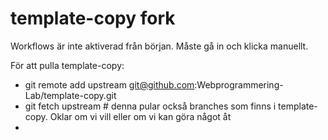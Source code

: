 # template-copy fork
Workflows är inte aktiverad från början. Måste gå in och klicka manuellt.

För att pulla template-copy:

- git remote add upstream git@github.com:Webprogrammering-Lab/template-copy.git
- git fetch upstream # denna pular också branches som finns i template-copy. Oklar om vi vill eller om vi kan göra något åt
- 